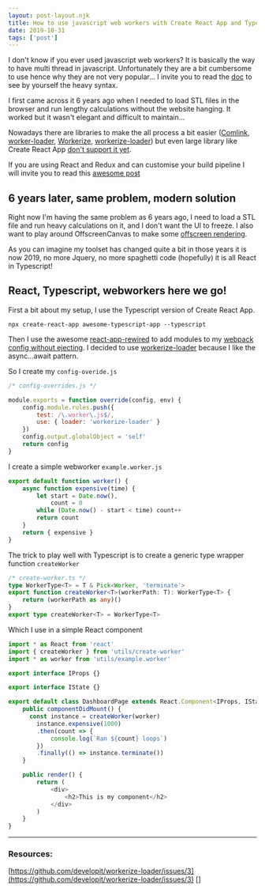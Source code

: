 ```yaml
---
layout: post-layout.njk 
title: How to use javascript web workers with Create React App and Typescript
date: 2019-10-31
tags: ['post']
---
```


<!-- Excerpt Start -->
I don't know if you ever used javascript web workers? It is basically the way to have multi thread in javascript. Unfortunately they are a bit cumbersome to use hence why they are not very popular... I invite you to read the [doc]() to see by yourself the heavy syntax.
<!-- Excerpt End -->
I first came across it 6 years ago when I needed to load STL files in the browser and run lengthy calculations without the website hanging. It worked but it wasn't elegant and difficult to maintain...

Nowadays there are libraries to make the all process a bit easier ([Comlink](https://github.com/GoogleChromeLabs/comlink), [worker-loader](https://github.com/webpack-contrib/worker-loader), [Workerize](https://github.com/developit/workerize), [workerize-loader](https://github.com/developit/workerize-loader)) but even large library like Create React App [don't support it yet](https://github.com/facebook/create-react-app/pull/5886). 

If you are using React and Redux and can customise your build pipeline I will invite you to read this [awesome post](https://dassur.ma/things/react-redux-comlink/)

## 6 years later, same problem, modern solution

Right now I'm having the same problem as 6 years ago, I need to load a STL file and run heavy calculations on it, and I don't want the UI to freeze. I also want to play around OffscreenCanvas to make some [offscreen rendering](https://evilmartians.com/chronicles/faster-webgl-three-js-3d-graphics-with-offscreencanvas-and-web-workers).

As you can imagine my toolset has changed quite a bit in those years it is now 2019, no more Jquery, no more spaghetti code (hopefully) it is all React in Typescript!

## React, Typescript, webworkers here we go!

First a bit about my setup, I use the Typescript version of Create React App.

```
npx create-react-app awesome-typescript-app --typescript
```

Then I use the awesome [react-app-rewired](https://github.com/timarney/react-app-rewired) to add modules to my [webpack config without ejecting](/react-app-rewired-is-awesome/). I decided to use [workerize-loader](https://github.com/developit/workerize-loader) because I like the async...await pattern.

So I create my `config-overide.js`
```Javascript
/* config-overrides.js */

module.exports = function override(config, env) {
    config.module.rules.push({
        test: /\.worker\.js$/,
        use: { loader: 'workerize-loader' }
    })
    config.output.globalObject = 'self'
    return config
}
```

I create a simple webworker `example.worker.js`
```Javascript
export default function worker() {
    async function expensive(time) {
        let start = Date.now(),
            count = 0
        while (Date.now() - start < time) count++
        return count
    }
    return { expensive }
}
```

The trick to play well with Typescript is to create a generic type wrapper function `createWorker`
```Typescript
/* create-worker.ts */
type WorkerType<T> = T & Pick<Worker, 'terminate'>
export function createWorker<T>(workerPath: T): WorkerType<T> {
    return (workerPath as any)()
}
export type createWorker<T> = WorkerType<T>
```


Which I use in a simple React component
```Typescript
import * as React from 'react'
import { createWorker } from 'utils/create-worker'
import * as worker from 'utils/example.worker'

export interface IProps {}

export interface IState {}

export default class DashboardPage extends React.Component<IProps, IState> {
    public componentDidMount() {
      const instance = createWorker(worker)
        instance.expensive(1000)
        .then(count => {
            console.log(`Ran ${count} loops`)
        })
        .finally(() => instance.terminate())
    }

    public render() {
        return (
            <div>
                <h2>This is my component</h2>
            </div>
        )
    }
}


```

___

### Resources:

[https://github.com/developit/workerize-loader/issues/3](https://github.com/developit/workerize-loader/issues/3)
[]